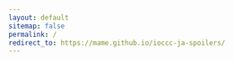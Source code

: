 ```yaml
---
layout: default
sitemap: false
permalink: /
redirect_to: https://mame.github.io/ioccc-ja-spoilers/
---
```


